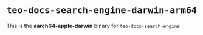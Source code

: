 # `teo-docs-search-engine-darwin-arm64`

This is the **aarch64-apple-darwin** binary for `teo-docs-search-engine`
